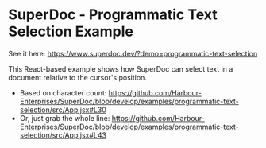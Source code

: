# SuperDoc - Programmatic Text Selection Example

See it here: https://www.superdoc.dev/?demo=programmatic-text-selection

This React-based example shows how SuperDoc can select text in a document relative to the cursor's position.

- Based on character count: https://github.com/Harbour-Enterprises/SuperDoc/blob/develop/examples/programmatic-text-selection/src/App.jsx#L30
- Or, just grab the whole line: https://github.com/Harbour-Enterprises/SuperDoc/blob/develop/examples/programmatic-text-selection/src/App.jsx#L43